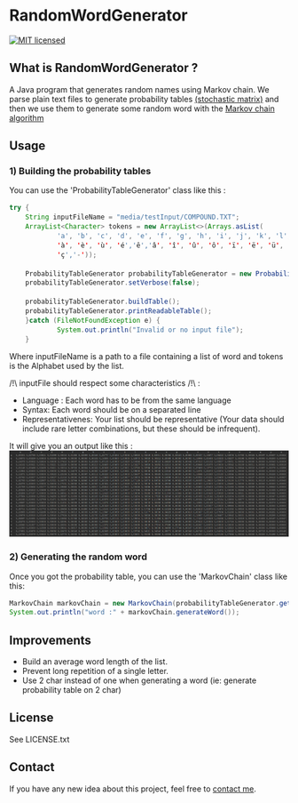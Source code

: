 # RandomWordGenerator
[![MIT licensed](https://img.shields.io/badge/license-MIT-blue.svg)](https://raw.githubusercontent.com/hyperium/hyper/master/LICENSE)

## What is RandomWordGenerator ?
A Java program that generates random names using Markov chain.
We parse plain text files to generate probability tables [(stochastic matrix)](https://en.wikipedia.org/wiki/Stochastic_matrix) and then we use them to generate some random word with the [Markov chain algorithm](https://en.wikipedia.org/wiki/Markov_chain)

## Usage
### 1) Building the probability tables
You can use the 'ProbabilityTableGenerator' class like this :
```java
try {
    String inputFileName = "media/testInput/COMPOUND.TXT";
    ArrayList<Character> tokens = new ArrayList<>(Arrays.asList(
            'a', 'b', 'c', 'd', 'e', 'f', 'g', 'h', 'i', 'j', 'k', 'l', 'm', 'n', 'o', 'p', 'q', 'r', 's', 't', 'u', 'v', 'w', 'x', 'y', 'z',
            'à', 'è', 'ù', 'é','ê','â', 'î', 'û', 'ô', 'ï', 'ë', 'ü', 'ö',
            'ç','-'));

    ProbabilityTableGenerator probabilityTableGenerator = new ProbabilityTableGenerator(inputFileName, tokens);
    probabilityTableGenerator.setVerbose(false);

    probabilityTableGenerator.buildTable();
    probabilityTableGenerator.printReadableTable();
    }catch (FileNotFoundException e) {
            System.out.println("Invalid or no input file");
    }
```

Where inputFileName is a path to a file containing a list of word and tokens is the Alphabet used by the list.

/!\ inputFile should respect some characteristics /!\ : 
* Language : Each word has to be from the same language
* Syntax: Each word should be on a separated line
* Representativenes: Your list should be representative (Your data should include rare letter combinations, but these should be infrequent).

It will give you an output like this : 
![output](https://github.com/kassisdion/RandomWordGenerator/blob/master/media/output/output.png?raw=true)

### 2) Generating the random word
Once you got the probability table, you can use the 'MarkovChain' class like this:
```java
MarkovChain markovChain = new MarkovChain(probabilityTableGenerator.getTable(), tokens);
System.out.println("word :" + markovChain.generateWord());
```

## Improvements
* Build an average word length of the list.
* Prevent long repetition of a single letter.
* Use 2 char instead of one when generating a word (ie: generate probability table on 2 char)

## License
See  LICENSE.txt

## Contact
If you have any new idea about this project, feel free to [contact me](mailto:florian.faisant@gmail.com).
